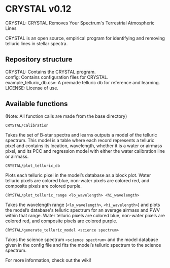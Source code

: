 # CRYSTAL v0.12
CRYSTAL: CRYSTAL Removes Your Spectrum's Terrestrial Atmospheric Lines

CRYSTAL is an open source, empirical program for identifying and removing telluric lines in stellar spectra.

## Repository structure
CRYSTAL: Contains the CRYSTAL program.<br>
config: Contains configuration files for CRYSTAL.<br>
example_telluric_db.csv: A premade telluric db for reference and learning.<br>
LICENSE: License of use.<br>

## Available functions
(Note: All function calls are made from the base directory)
```
CRYSTAL/calibration
```
Takes the set of B-star spectra and learns outputs a model of the telluric spectrum. This model is a table where each record represents a telluric pixel and contains its location, wavelength, whether it is a water or airmass pixel, and its PCC and regression model with either the water calibration line or airmass.

```
CRYSTAL/plot_telluric_db
```
Plots each telluric pixel in the model’s database as a block plot. Water telluric pixels are colored blue, non-water pixels are colored red, and composite pixels are colored purple. 

```
CRYSTAL/plot_telluric_range <lo_wavelength> <hi_wavelength>
```
Takes the wavelength range (```<lo_wavelength>```, ```<hi_wavelength>```) and plots the model’s database's telluric spectrum for an average airmass and PWV within that range. Water telluric pixels are colored blue, non-water pixels are colored red, and composite pixels are colored purple.

```
CRYSTAL/generate_telluric_model <science spectrum>
```
Takes the science spectrum ```<science spectrum>``` and the model database given in the config file and fits the model’s telluric spectrum to the science spectrum.
  
For more information, check out the wiki!

